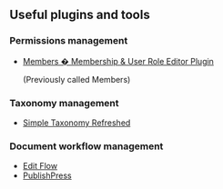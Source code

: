 ## Useful plugins and tools

### Permissions management

* [Members � Membership & User Role Editor Plugin](https://wordpress.org/plugins/members/)

	(Previously called Members)

### Taxonomy management

* [Simple Taxonomy Refreshed](https://wordpress.org/plugins/simple-taxonomy-refreshed/)

### Document workflow management

* [Edit Flow](https://wordpress.org/plugins/edit-flow/)
* [PublishPress](https://wordpress.org/plugins/publishpress/)
